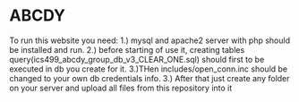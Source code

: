 # ABCDY
To run this website you need:
1.) mysql and apache2 server with php should be installed and run.
2.) before starting of use it, creating tables query(ics499_abcdy_group_db_v3_CLEAR_ONE.sql) should first to be executed in db you create for it.
3.)THen includes/open_conn.inc should be changed to your own db credentials info.
3.) After that just create any folder on your server and upload all files from this repository into it

